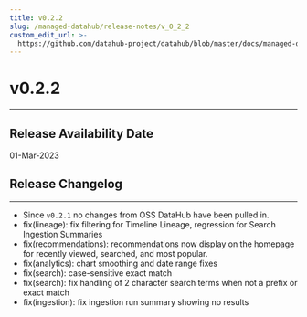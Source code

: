```yaml
---
title: v0.2.2
slug: /managed-datahub/release-notes/v_0_2_2
custom_edit_url: >-
  https://github.com/datahub-project/datahub/blob/master/docs/managed-datahub/release-notes/v_0_2_2.md
---
```


# v0.2.2

---

## Release Availability Date

01-Mar-2023

## Release Changelog

---

- Since `v0.2.1` no changes from OSS DataHub have been pulled in.
- fix(lineage): fix filtering for Timeline Lineage, regression for Search Ingestion Summaries
- fix(recommendations): recommendations now display on the homepage for recently viewed, searched, and most popular.
- fix(analytics): chart smoothing and date range fixes
- fix(search): case-sensitive exact match
- fix(search): fix handling of 2 character search terms when not a prefix or exact match
- fix(ingestion): fix ingestion run summary showing no results
